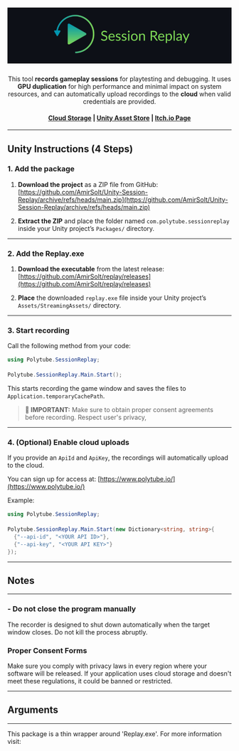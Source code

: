 <h1 align="center">
  <img width="800" src="/logo_name.png" alt="Session Replay">
</h1>
<p align="center">
  This tool <b>records gameplay sessions</b> for playtesting and debugging. It uses <b>GPU duplication</b> for high performance and minimal impact on system resources, and can automatically upload recordings to the <b>cloud</b> when valid credentials are provided.
</p>

<h4 align="center">
  <a href="https://polytube.io/">Cloud Storage</a> |
  <a href="https://assetstore.unity.com/packages/slug/338050">Unity Asset Store</a> |
  <a href="https://polytube.itch.io/">Itch.io Page</a>
</h4>

---

## Unity Instructions (4 Steps)

### 1. Add the package

1. **Download the project** as a ZIP file from GitHub:
   [https://github.com/AmirSolt/Unity-Session-Replay/archive/refs/heads/main.zip](https://github.com/AmirSolt/Unity-Session-Replay/archive/refs/heads/main.zip)

2. **Extract the ZIP** and place the folder named `com.polytube.sessionreplay` inside your Unity project’s `Packages/` directory.

---

### 2. Add the Replay.exe

1. **Download the executable** from the latest release: [https://github.com/AmirSolt/replay/releases](https://github.com/AmirSolt/replay/releases)

2. **Place** the downloaded `replay.exe` file inside your Unity project’s `Assets/StreamingAssets/` directory.

---

### 3. Start recording

Call the following method from your code:

```csharp
using Polytube.SessionReplay;

Polytube.SessionReplay.Main.Start();
```

This starts recording the game window and saves the files to `Application.temporaryCachePath`.

> **🚨 IMPORTANT:** Make sure to obtain proper consent agreements before recording. Respect user's privacy,


---

### 4. (Optional) Enable cloud uploads

If you provide an `ApiId` and `ApiKey`, the recordings will automatically upload to the cloud.

You can sign up for access at: [https://www.polytube.io/](https://www.polytube.io/)

Example:

```csharp
using Polytube.SessionReplay;

Polytube.SessionReplay.Main.Start(new Dictionary<string, string>{
  {"--api-id", "<YOUR API ID>"},
  {"--api-key", "<YOUR API KEY>"}
});
```
---

## Notes

---

### - Do not close the program manually

The recorder is designed to shut down automatically when the target window closes. Do not kill the process abruptly.

### Proper Consent Forms

Make sure you comply with privacy laws in every region where your software will be released. If your application uses cloud storage and doesn't meet these regulations, it could be banned or restricted.

---

## Arguments

---

This package is a thin wrapper around 'Replay.exe'. For more information visit: 